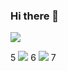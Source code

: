 ### Hi there 👋

![](https://github-readme-stats.vercel.app/api?username=qqcc1388)


<p float="left">
5
  <img src="https://github-readme-stats.vercel.app/api?username=kittenyang&show_icons=true&icon_color=CE1D2D&text_color=718096&bg_color=ffffff&count_private=true" />
6
  <img src="https://github-readme-stats.vercel.app/api/top-langs/?username=kittenyang&layout=compact" /> 
7
</p>

